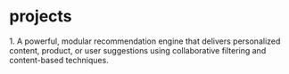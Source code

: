 # projects
<p>1. A powerful, modular recommendation engine that delivers personalized content, product, or user suggestions using collaborative filtering and content-based techniques.</p>
